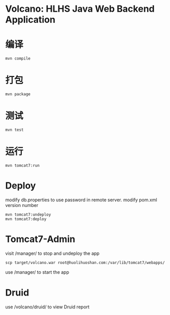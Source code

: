 # Volcano: HLHS Java Web Backend Application

# 编译
	
	mvn compile 

# 打包

	mvn package
	
# 测试
	
	mvn test

# 运行

	mvn tomcat7:run
	
# Deploy

modify db.properties to use password in remote server.
modify pom.xml version number      
	
	mvn tomcat7:undeploy
	mvn tomcat7:deploy

# Tomcat7-Admin

visit /manager/ to stop and undeploy the app 
	
	scp target/volcano.war root@huolihuoshan.com:/var/lib/tomcat7/webapps/

use /manager/ to start the app

# Druid

use /volcano/druid/ to view Druid report
